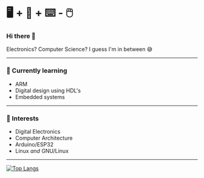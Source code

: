 # :desktop_computer: + :penguin: + :keyboard: - :computer_mouse:

### Hi there 👋

Electronics? Computer Science? I guess I'm in between :sweat_smile:

---

### :seedling: Currently learning

* ARM
* Digital design using HDL's
* Embedded systems

---

### :telescope: Interests

* Digital Electronics
* Computer Architecture
* Arduino/ESP32
* Linux _and_ GNU/Linux

---

[![Top Langs](https://github-readme-stats.vercel.app/api/top-langs/?username=CodePurble&layout=compact&show_icons=true&theme=onedark)](https://github.com/anuraghazra/github-readme-stats)
